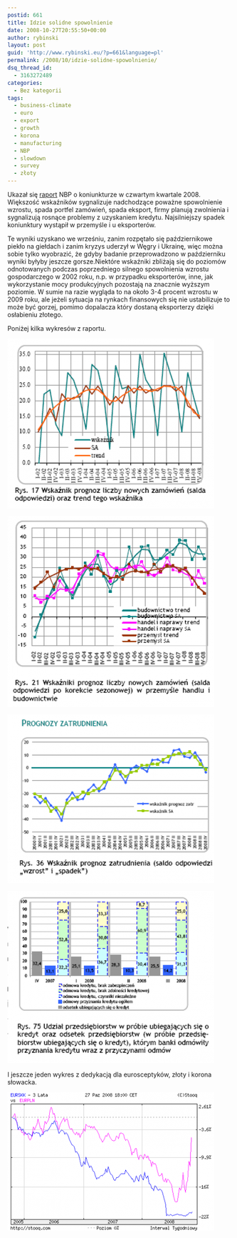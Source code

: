 ```yaml
---
postid: 661
title: Idzie solidne spowolnienie
date: 2008-10-27T20:55:50+00:00
author: rybinski
layout: post
guid: 'http://www.rybinski.eu/?p=661&language=pl'
permalink: /2008/10/idzie-solidne-spowolnienie/
dsq_thread_id:
  - 3163272489
categories:
  - Bez kategorii
tags:
  - business-climate
  - euro
  - export
  - growth
  - korona
  - manufacturing
  - NBP
  - slowdown
  - survey
  - złoty
---
```

Ukazał się [raport](http://www.rybinski.eu/resources/non-modules.d/dispatcher/dispatch.php?id=2354) NBP o koniunkturze w czwartym kwartale 2008. Większość wskaźników sygnalizuje nadchodzące poważne spowolnienie wzrostu, spada portfel zamówień, spada eksport, firmy planują zwolnienia i sygnalizują rosnące problemy z uzyskaniem kredytu. Najsilniejszy spadek koniunktury wystąpił w przemyśle i u eksporterów. 

Te wyniki uzyskano we wrześniu, zanim rozpętało się październikowe piekło na giełdach i zanim kryzys uderzył w Węgry i Ukrainę, więc można sobie tylko wyobrazić, że gdyby badanie przeprowadzono w październiku wyniki byłyby jeszcze gorsze.Niektóre wskaźniki zbliżają się do poziomów odnotowanych podczas poprzedniego silnego spowolnienia wzrostu gospodarczego w 2002 roku, n.p. w przypadku eksporterów, inne, jak wykorzystanie mocy produkcyjnych pozostają na znacznie wyższym poziomie. W sumie na razie wygląda to na około 3-4 procent wzrostu w 2009 roku, ale jeżeli sytuacja na rynkach finansowych się nie ustabilizuje to może być gorzej, pomimo dopalacza który dostaną eksporterzy dzięki osłabieniu złotego. 

Poniżej kilka wykresów z raportu.

<!--more-->

[![nbp1.png](/uploads/nbp1.png)](/uploads/nbp1.png "nbp1.png")

[![nbp2.png](/uploads/nbp2.png)](/uploads/nbp2.png "nbp2.png")

[![nbp3.png](/uploads/nbp3.png)](/uploads/nbp3.png "nbp3.png") 

[![nbp4.png](/uploads/nbp4.png)](/uploads/nbp4.png "nbp4.png")

I jeszcze jeden wykres z dedykacją dla eurosceptyków, złoty i korona słowacka. 

[![pln_skk.png](/uploads/pln_skk.png)](/uploads/pln_skk.png "pln_skk.png")
